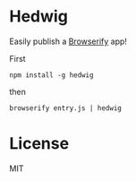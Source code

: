 Hedwig
======

Easily publish a [Browserify](https://github.com/substack/node-browserify) app!

First

    npm install -g hedwig

then

    browserify entry.js | hedwig

# License

MIT